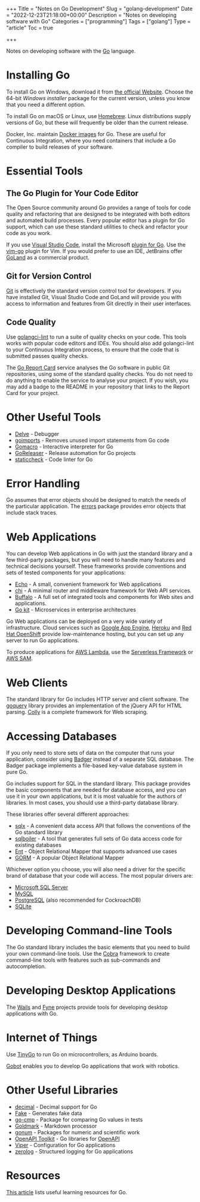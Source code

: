 +++
Title = "Notes on Go Development"
Slug = "golang-development"
Date = "2022-12-23T21:18:00+00:00"
Description = "Notes on developing software with Go"
Categories = ["programming"]
Tags = ["golang"]
Type = "article"
Toc = true

+++

Notes on developing software with the [Go](https://go.dev/) language.

<!--more-->

# Installing Go

To install Go on Windows, download it from [the official Website](https://go.dev/).
Choose the 64-bit _Windows installer_ package for the current version, unless you know
that you need a different option.

To install Go on macOS or Linux, use [Homebrew](http://brew.sh/). Linux distributions supply versions of Go, but these will frequently be older than the current release.

Docker, Inc. maintain [Docker images](https://store.docker.com/images/golang) for Go. These are useful for Continuous Integration, where you need containers that include a Go compiler to build releases of your software.

# Essential Tools

## The Go Plugin for Your Code Editor

The Open Source community around Go provides a range of tools for code quality and
refactoring that are designed to be integrated with both editors and automated build
processes. Every popular editor has a plugin for Go support, which can use these
standard utilities to check and refactor your code as you work.

If you use [Visual Studio Code](https://code.visualstudio.com), install the Microsoft [plugin for Go](https://marketplace.visualstudio.com/items?itemName=ms-vscode.Go). Use the [vim-go](https://github.com/fatih/vim-go) plugin for Vim. If you
would prefer to use an IDE, JetBrains offer [GoLand](https://www.jetbrains.com/go/) as a
commercial product.

## Git for Version Control

[Git](http://git-scm.com/) is effectively the standard version control tool for developers. If you have installed Git, Visual Studio Code and GoLand will provide you with access to
information and features from Git directly in their user interfaces.

## Code Quality

Use [golangci-lint](https://golangci-lint.run/) to run a suite of
quality checks on your code. This tools works with popular code editors and IDEs. You should also add golangci-lint to your Continuous Integration process, to ensure that the code that is submitted passes quality checks.

The [Go Report Card](https://goreportcard.com/) service analyses the Go software in
public Git repositories, using some of the standard quality checks. You do not need to
do anything to enable the service to analyse your project. If you wish, you may add a
badge to the README in your repository that links to the Report Card for your project.

# Other Useful Tools

- [Delve](https://github.com/derekparker/delve) - Debugger
- [goimports](https://godoc.org/golang.org/x/tools/cmd/goimports) - Removes unused import statements from Go code
- [Gomacro](https://github.com/cosmos72/gomacro) - Interactive interpreter for Go
- [GoReleaser](https://goreleaser.com/) - Release automation for Go projects
- [staticcheck](https://staticcheck.io/) - Code linter for Go

# Error Handling

Go assumes that error objects should be designed to match the needs of the particular
application. The [errors](https://godoc.org/github.com/pkg/errors) package provides
error objects that include stack traces.

# Web Applications

You can develop Web applications in Go with just the standard library and a few
third-party packages, but you will need to handle many features and technical decisions
yourself. These frameworks provide conventions and sets of tested components for your
applications:

- [Echo](https://echo.labstack.com) - A small, convenient framework for Web applications
- [chi](https://go-chi.io) - A minimal router and middleware framework for Web API services.
- [Buffalo](https://gobuffalo.io) - A full set of integrated tools and components for Web sites and applications.
- [Go kit](https://gokit.io) - Microservices in enterprise architectures

Go Web applications can be deployed on a very wide variety of infrastructure. Cloud
services such as [Google App Engine](https://cloud.google.com/appengine/),
[Heroku](https://www.heroku.com/) and [Red Hat OpenShift](https://www.openshift.com)
provide low-maintenance hosting, but you can set up any server to run Go applications.

To produce applications for [AWS Lambda](https://aws.amazon.com/lambda/), use the [Serverless Framework](https://serverless.com/) or [AWS SAM](https://aws.amazon.com/serverless/sam/).

# Web Clients

The standard library for Go includes HTTP server and client software. The [goquery](https://github.com/puerkitobio/goquery) library provides an implementation
of the jQuery API for HTML parsing. [Colly](http://go-colly.org/) is a complete
framework for Web scraping.

# Accessing Databases

If you only need to store sets of data on the computer that runs your application,
consider using [Badger](https://dgraph.io/badger) instead of a separate SQL database. The Badger package implements a file-based key-value database system in pure Go.

Go includes support for SQL in the standard library. This package provides the basic
components that are needed for database access, and you can use it in your own
applications, but it is most valuable for the authors of libraries. In most cases, you
should use a third-party database library.

These libraries offer several different approaches:

- [sqlx](http://jmoiron.github.io/sqlx/) - A convenient data access API that follows the conventions of the Go standard library
- [sqlboiler](https://github.com/volatiletech/sqlboiler) - A tool that generates full sets of Go data access code for existing databases
- [Ent](https://entgo.io/) - Object Relational Mapper that supports advanced use cases
- [GORM](http://gorm.io/) - A popular Object Relational Mapper

Whichever option you choose, you will also need a driver for the specific brand of
database that your code will access. The most popular drivers are:

- [Microsoft SQL Server](https://github.com/denisenkom/go-mssqldb)
- [MySQL](https://github.com/go-sql-driver/mysql)
- [PostgreSQL](https://github.com/lib/pq) (also recommended for CockroachDB)
- [SQLite](https://mattn.github.io/go-sqlite3/)

# Developing Command-line Tools

The Go standard library includes the basic elements that you need to build your own command-line tools. Use the [Cobra](https://github.com/spf13/cobra) framework to create command-line tools with features such as sub-commands and autocompletion.

# Developing Desktop Applications

The [Wails](https://wails.io/) and [Fyne](https://fyne.io) projects provide tools for developing desktop applications with Go.

# Internet of Things

Use [TinyGo](https://tinygo.org/) to run Go on microcontrollers, as Arduino boards.

[Gobot](http://gobot.io/) enables you to develop Go applications that work with robotics.

# Other Useful Libraries

- [decimal](https://godoc.org/github.com/ericlagergren/decimal) - Decimal support for Go
- [Fake](https://github.com/icrowley/fake) - Generates fake data
- [go-cmp](https://github.com/google/go-cmp) - Package for comparing Go values in tests
- [Goldmark](https://github.com/yuin/goldmark) - Markdown processor
- [gonum](https://www.gonum.org/) - Packages for numeric and scientific work
- [OpenAPI Toolkit](https://github.com/go-openapi) - Go libraries for [OpenAPI](https://www.openapis.org/)
- [Viper](https://github.com/spf13/viper) - Configuration for Go applications
- [zerolog](https://github.com/rs/zerolog) - Structured logging for Go applications

# Resources

[This article](https://www.stuartellis.name/articles/golang-learning-resources) lists useful learning resources for Go.
